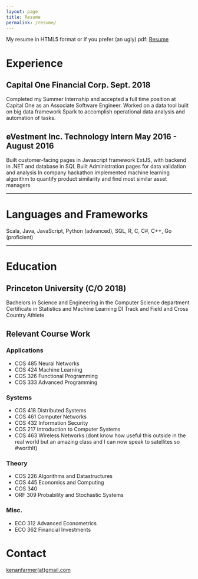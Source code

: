```yaml
---
layout: page
title: Resume
permalink: /resume/
---
```


My resume in HTML5 format or if you prefer (an ugly) pdf: <a href="{{ site.baseurl }}/resume.pdf">Resume</a>
# Experience
## Capital One Financial Corp.    Sept. 2018
Completed my Summer Internship and accepted a full time position at Capital One as an Associate Software Engineer.
Worked on a data tool built on big data framework Spark to accomplish operational data analysis and automation of tasks.

## eVestment Inc. Technology Intern 	     May 2016 - August 2016
Built customer-facing pages in Javascript framework ExtJS, with backend in .NET and database in SQL 
Built Administration pages for data validation and analysis
In company hackathon implemented machine learning algorithm to quantify product similarity and find most similar asset managers

<hr>

# Languages and Frameworks
<!-- TODO -->
Scala, Java,  JavaScript,  Python (advanced), SQL, R, C, C#, C++, Go (proficient)

<hr>

# Education
## Princeton University (C/O 2018)
Bachelors in Science and Engineering in the Computer Science department
Certificate in Statistics and Machine Learning
DI Track and Field and Cross Country Athlete

## Relevant Course Work
### Applications
- COS 485 Neural Networks
- COS 424 Machine Learning
- COS 326 Functional Programming
- COS 333 Advanced Programming

### Systems
- COS 418 Distributed Systems
- COS 461 Computer Networks
- COS 432 Information Security
- COS 217 Introduction to Computer Systems
- COS 463 Wireless Networks (dont know how useful this outside in the real world but an amazing class and I can now speak to satellites so #worthIt)

### Theory
- COS 226 Algorithms and Datastructures
- COS 445 Economics and Computing
- COS 340 
- ORF 309 Probability and Stochastic Systems

### Misc.
- ECO 312 Advanced Econometrics
- ECO 362 Financial Investments

# Contact
[kenanfarmer(at)gmail.com](mailto:kenanfarmer@gmail.com)
